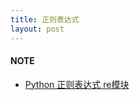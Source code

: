 ```yaml
---
title: 正则表达式
layout: post
---
```


#### NOTE

- [Python 正则表达式 re模块]({{site.baseurl}}/2017/05/15/python-module-re)
